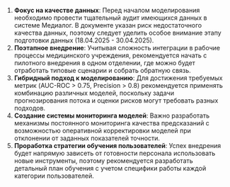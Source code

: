 
1. **Фокус на качестве данных**: Перед началом моделирования необходимо провести тщательный аудит имеющихся данных в системе Медиалог. В документе указан риск недостаточного качества данных, поэтому следует уделить особое внимание этапу подготовки данных (18.04.2025 - 30.04.2025).
2. **Поэтапное внедрение**: Учитывая сложность интеграции в рабочие процессы медицинского учреждения, рекомендуется начать с пилотного внедрения в одном отделении, где можно будет отработать типовые сценарии и собрать обратную связь.
3. **Гибридный подход к моделированию**: Для достижения требуемых метрик (AUC-ROC > 0.75, Precision > 0.8) рекомендуется применять комбинацию различных моделей, поскольку задачи прогнозирования потока и оценки рисков могут требовать разных подходов.
4. **Создание системы мониторинга моделей**: Важно разработать механизмы постоянного мониторинга качества предсказаний с возможностью оперативной корректировки моделей при отклонении от заданных показателей точности.
5. **Проработка стратегии обучения пользователей**: Успех внедрения будет напрямую зависеть от готовности персонала использовать новые инструменты, поэтому рекомендуется разработать детальный план обучения с учетом специфики работы каждой категории пользователей.